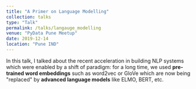 ```yaml
---
title: "A Primer on Language Modelling"
collection: talks
type: "Talk"
permalink: /talks/langauge_modelling
venue: "PyData Pune Meetup"
date: 2019-12-14
location: "Pune IND"
---
```


In this talk, I talked about the recent acceleration in building NLP systems which were enabled by a shift of paradigm: for a long time, we used **pre-trained word embeddings** such as word2vec or GloVe which are now being "replaced" by **advanced language models** like ELMO, BERT, etc. 

